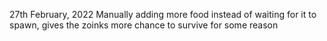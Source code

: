 27th February, 2022
Manually adding more food instead of waiting for it to spawn, gives the zoinks more chance to survive for some reason
